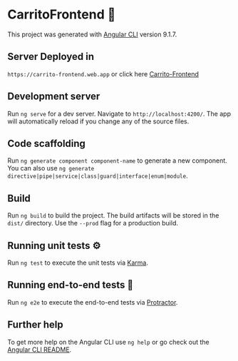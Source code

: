 # CarritoFrontend 🚀

This project was generated with [Angular CLI](https://github.com/angular/angular-cli) version 9.1.7.

## Server Deployed in

`https://carrito-frontend.web.app` or click here [Carrito-Frontend](https://carrito-frontend.web.app/)

## Development server

Run `ng serve` for a dev server. Navigate to `http://localhost:4200/`. The app will automatically reload if you change any of the source files.

## Code scaffolding

Run `ng generate component component-name` to generate a new component. You can also use `ng generate directive|pipe|service|class|guard|interface|enum|module`.

## Build

Run `ng build` to build the project. The build artifacts will be stored in the `dist/` directory. Use the `--prod` flag for a production build.

## Running unit tests ⚙️

Run `ng test` to execute the unit tests via [Karma](https://karma-runner.github.io).

## Running end-to-end tests 🔩

Run `ng e2e` to execute the end-to-end tests via [Protractor](http://www.protractortest.org/).

## Further help

To get more help on the Angular CLI use `ng help` or go check out the [Angular CLI README](https://github.com/angular/angular-cli/blob/master/README.md).

